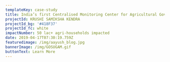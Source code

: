 ```yaml
---
templateKey: case-study
title: India’s first Centralised Monitoring Center for Agricultural Governance
projectId: KRUSHI SAMIKSHA KENDRA
projectId_bg: '#418F37'
projectId_fc: white
impactNumber: 50 lac+ agri-households impacted
date: 2019-04-17T07:30:19.759Z
featuredimage: /img/aayush_blog.jpg
bannerImage: /img/GOSUGAM.gif
buttonText: Learn More
---
```

